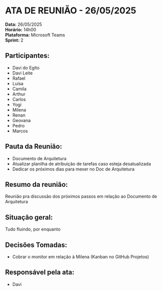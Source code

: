 # ATA DE REUNIÃO - 26/05/2025

**Data:** 26/05/2025  
**Horário:** 14h00  
**Plataforma:** Microsoft Teams  
**Sprint:** 2  

## Participantes:
- Davi do Egito 
- Davi Leite 
- Rafael 
- Luísa 
- Camila 
- Arthur
- Carlos
- Yogi
- Milena 
- Renan
- Geovana
- Pedro
- Marcos

## Pauta da Reunião:
- Documento de Arquitetura
- Atualizar planilha de atribuição de tarefas caso esteja desatualizada 
- Dedicar os próximos dias para mexer no Doc de Arquitetura

## Resumo da reunião:
Reunião pra discussão dos próximos passos em relação ao Documento de Arquitetura

## Situação geral:
Tudo fluindo, por enquanto

## Decisões Tomadas:
- Cobrar o monitor em relação à Milena (Kanban no GitHub Projetos)

## Responsável pela ata:
- Davi